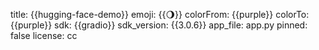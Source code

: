 title: {{hugging-face-demo}}
emoji: {{🌖}}
colorFrom: {{purple}}
colorTo: {{purple}}
sdk: {{gradio}}
sdk_version: {{3.0.6}}
app_file: app.py
pinned: false
license: cc


